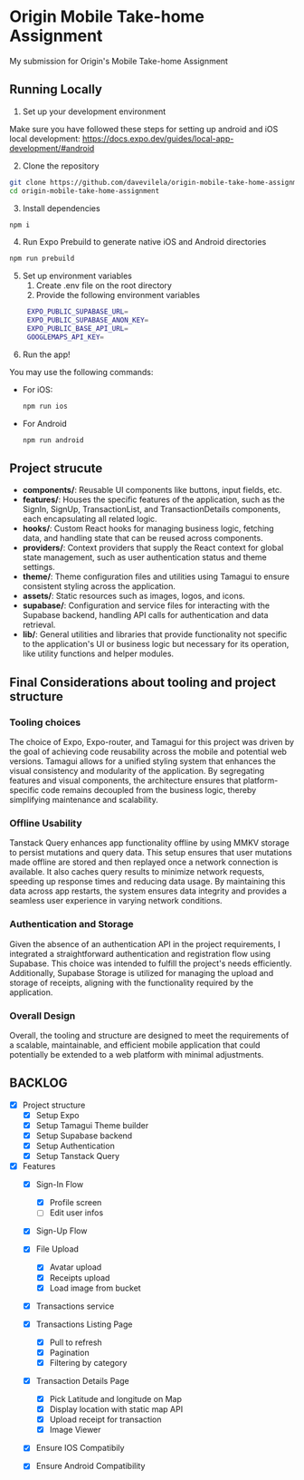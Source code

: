 # Origin Mobile Take-home Assignment

My submission for Origin's Mobile Take-home Assignment

## Running Locally

1. Set up your development environment

Make sure you have followed these steps for setting up android and iOS local development:
https://docs.expo.dev/guides/local-app-development/#android

2. Clone the repository
```bash
git clone https://github.com/davevilela/origin-mobile-take-home-assignment
cd origin-mobile-take-home-assignment
```

3. Install dependencies
```bash
npm i
```

4. Run Expo Prebuild to generate native iOS and Android directories
```bash
npm run prebuild
```

5. Set up environment variables
   1. Create .env file on the root directory
   2. Provide the following environment variables
   ```bash
    EXPO_PUBLIC_SUPABASE_URL=
    EXPO_PUBLIC_SUPABASE_ANON_KEY=
    EXPO_PUBLIC_BASE_API_URL=
    GOOGLEMAPS_API_KEY=
   ```
6. Run the app!

You may use the following commands:

- For iOS:
  ```bash
  npm run ios
  ```
- For Android
  ```bash
  npm run android
  ```

## Project strucute

- **components/**: Reusable UI components like buttons, input fields, etc.
- **features/**: Houses the specific features of the application, such as the SignIn, SignUp, TransactionList, and TransactionDetails components, each encapsulating all related logic.
- **hooks/**: Custom React hooks for managing business logic, fetching data, and handling state that can be reused across components.
- **providers/**: Context providers that supply the React context for global state management, such as user authentication status and theme settings.
- **theme/**: Theme configuration files and utilities using Tamagui to ensure consistent styling across the application.
- **assets/**: Static resources such as images, logos, and icons.
- **supabase/**: Configuration and service files for interacting with the Supabase backend, handling API calls for authentication and data retrieval.
- **lib/**: General utilities and libraries that provide functionality not specific to the application's UI or business logic but necessary for its operation, like utility functions and helper modules.

## Final Considerations about tooling and project structure

### Tooling choices
The choice of Expo, Expo-router, and Tamagui for this project was driven by the goal of achieving code reusability across the mobile and potential web versions. Tamagui allows for a unified styling system that enhances the visual consistency and modularity of the application. By segregating features and visual components, the architecture ensures that platform-specific code remains decoupled from the business logic, thereby simplifying maintenance and scalability.

### Offline Usability
Tanstack Query enhances app functionality offline by using MMKV storage to persist mutations and query data. This setup ensures that user mutations made offline are stored and then replayed once a network connection is available. It also caches query results to minimize network requests, speeding up response times and reducing data usage. By maintaining this data across app restarts, the system ensures data integrity and provides a seamless user experience in varying network conditions.

### Authentication and Storage

Given the absence of an authentication API in the project requirements, I integrated a straightforward authentication and registration flow using Supabase. This choice was intended to fulfill the project's needs efficiently. Additionally, Supabase Storage is utilized for managing the upload and storage of receipts, aligning with the functionality required by the application.

### Overall Design
Overall, the tooling and structure are designed to meet the requirements of a scalable, maintainable, and efficient mobile application that could potentially be extended to a web platform with minimal adjustments.

## BACKLOG

- [x] Project structure
  - [x] Setup Expo
  - [x] Setup Tamagui Theme builder
  - [x] Setup Supabase backend
  - [x] Setup Authentication
  - [x] Setup Tanstack Query
- [x] Features
  - [x] Sign-In Flow
    - [x] Profile screen
    - [ ] Edit user infos
  - [x] Sign-Up Flow
  - [x] File Upload
    - [x] Avatar upload
    - [x] Receipts upload
    - [x] Load image from bucket
  - [x] Transactions service
  - [x] Transactions Listing Page
    - [x] Pull to refresh
    - [x] Pagination
    - [x] Filtering by category
  - [x] Transaction Details Page
    - [x] Pick Latitude and longitude on Map
    - [x] Display location with static map API
    - [x] Upload receipt for transaction
    - [x] Image Viewer
  - [x] Ensure IOS Compatibily
  - [x] Ensure Android Compatibility



